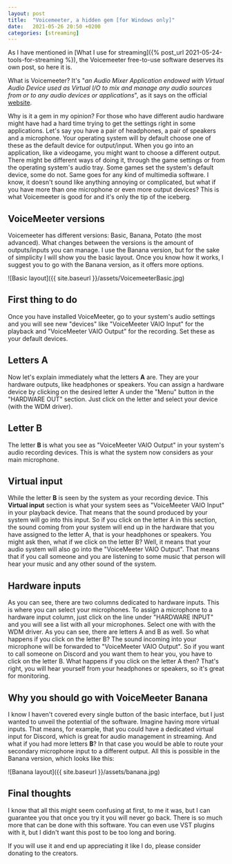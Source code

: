 ```yaml
---
layout: post
title:  "Voicemeeter, a hidden gem [for Windows only]"
date:   2021-05-26 20:50 +0200
categories: [streaming]
---
```


As I have mentioned in [What I use for streaming]({% post_url 2021-05-24-tools-for-streaming %}), the Voicemeeter free-to-use software deserves its own post, so here it is.

What is Voicemeeter? It's "*an Audio Mixer Application endowed with Virtual Audio Device used as Virtual I/O to mix and manage any audio sources from or to any audio devices or applications*", as it says on the official <a href="https://vb-audio.com/Voicemeeter/" target="_blank">website</a>.

Why is it a gem in my opinion? For those who have different audio hardware might have had a hard time trying to get the settings right in some applications. Let's say you have a pair of headphones, a pair of speakers and a microphone. Your operating system will by default choose one of these as the default device for output/input. When you go into an application, like a videogame, you might want to choose a different output. There might be different ways of doing it, through the game settings or from the operating system's audio tray. Some games set the system's default device, some do not. Same goes for any kind of multimedia software. I know, it doesn't sound like anything annoying or complicated, but what if you have more than one microphone or even more output devices? This is what Voicemeeter is good for and it's only the tip of the iceberg.

## VoiceMeeter versions

Voicemeeter has different versions: Basic, Banana, Potato (the most advanced). What changes between the versions is the amount of outputs/inputs you can manage. I use the Banana version, but for the sake of simplicity I will show you the basic layout. Once you know how it works, I suggest you to go with the Banana version, as it offers more options.

![Basic layout]({{ site.baseurl }}/assets/VoicemeeterBasic.jpg)

## First thing to do

Once you have installed VoiceMeeter, go to your system's audio settings and you will see new "devices" like "VoiceMeeter VAIO Input" for the playback and "VoiceMeeter VAIO Output" for the recording. Set these as your default devices.

## Letters A

Now let's explain immediately what the letters **A** are. They are your hardware outputs, like headphones or speakers. You can assign a hardware device by clicking on the desired letter A under the "Menu" button in the "HARDWARE OUT" section. Just click on the letter and select your device (with the WDM driver).

## Letter B

The letter **B** is what you see as "VoiceMeeter VAIO Output" in your system's audio recording devices. This is what the system now considers as your main microphone.

## Virtual input

While the letter **B** is seen by the system as your recording device. This **Virtual input** section is what your system sees as "VoiceMeeter VAIO Input" in your playback device. That means that the sound produced by your system will go into this input. So if you click on the letter A in this section, the sound coming from your system will end up in the hardware that you have assigned to the letter A, that is your headphones or speakers. You might ask then, what if we click on the letter B? Well, it means that your audio system will also go into the "VoiceMeeter VAIO Output". That means that if you call someone and you are listening to some music that person will hear your music and any other sound of the system.

## Hardware inputs

As you can see, there are two columns dedicated to hardware inputs. This is where you can select your microphones. To assign a microphone to a hardware input column, just click on the line under "HARDWARE INPUT" and you will see a list with all your microphones. Select one with with the WDM driver. As you can see, there are letters A and B as well. So what happens if you click on the letter B? The sound incoming into your microphone will be forwarded to "VoiceMeeter VAIO Output". So if you want to call someone on Discord and you want them to hear you, you have to click on the letter B. What happens if you click on the letter A then? That's right, you will hear yourself from your headphones or speakers, so it's great for monitoring.

## Why you should go with VoiceMeeter Banana

I know I haven't covered every single button of the basic interface, but I just wanted to unveil the potential of the software. Imagine having more virtual inputs. That means, for example, that you could have a dedicated virtual input for Discord, which is great for audio management in streaming. And what if you had more letters **B**? In that case you would be able to route your secondary microphone input to a different output. All this is possible in the Banana version, which looks like this:

![Banana layout]({{ site.baseurl }}/assets/banana.jpg)

## Final thoughts

I know that all this might seem confusing at first, to me it was, but I can guarantee you that once you try it you will never go back. There is so much more that can be done with this software. You can even use VST plugins with it, but I didn't want this post to be too long and boring.

If you will use it and end up appreciating it like I do, please consider donating to the creators.
